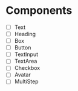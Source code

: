 # Components

- [ ] Text
- [ ] Heading
- [ ] Box
- [ ] Button
- [ ] TextInput
- [ ] TextArea
- [ ] Checkbox 
- [ ] Avatar
- [ ] MultiStep